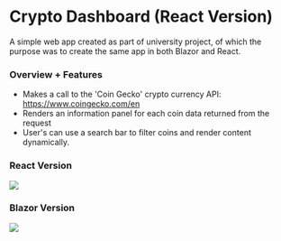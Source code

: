 
# Crypto Dashboard (React Version)

A simple web app created as part of university project, of which the purpose was to create the same app in both Blazor and React.

### Overview + Features
- Makes a call to the 'Coin Gecko' crypto currency API: https://www.coingecko.com/en
- Renders an information panel for each coin data returned from the request
- User's can use a search bar to filter coins and render content dynamically.

### React Version
![](GIF/cryto_dashboard_react_1.gif)

### Blazor Version
![](GIF/cryto_dashboard_blazor_1.gif)
